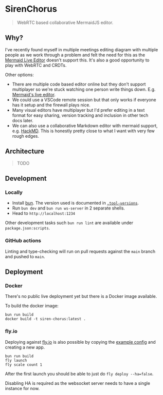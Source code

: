 # SirenChorus

> WebRTC based collaborative MermaidJS editor.

## Why?

I've recently found myself in multiple meetings editing diagram with multiple people as we work through a problem and felt the need for this as the [Mermaid Live Editor](https://mermaid.live/edit) doesn't support this. It's also a good opportunity to play with WebRTC and CRDTs.

Other options:

- There are multiple code based editor online but they don't support multiplayer so we're stuck watching one person write things down.
  E.g. [Mermaid's live editor](https://mermaid.live/edit#pako:eNpt0LFuAjEMBuBXMZ7DC9xAhcRQKnXqVmWxkv-4SElMQyKEEO9O7q5seLKc749k39mpBw98wV9DdjgEORVJNlOvfQwO293uS6c80CdiVJp7Q5NeSQropu3jnV2VkzwLmiCFEv7l_Lbtckn0b8OaNXRcAgvuqc1bfaQRiHQqkLphwwklSfB9g_vsLdcJCZaH3nqM0mK1bPOjU2lVf27Z8VBLg-F29lJfC7-G8KFq-V6PstzG8Fnyr2ono8QLHk-kw2Qy).
- We could use a VSCode remote session but that only works if everyone has it setup and the firewall plays nice.
- Many visual editors have multiplayer but I'd prefer editing in a text format for easy sharing, version tracking and inclusion in other tech docs later.
- We can also use a collaborative Markdown editor with mermaid support, e.g. [HackMD](https://hackmd.io/). This is honestly pretty close to what I want with very few rough edges.

## Architecture

> TODO

## Development

### Locally

- Install [bun](https://bun.sh). The version used is documented in [`.tool-versions`](./.tool-versions).
- Run `bun dev` and `bun run ws-server` in 2 separate shells.
- Head to `http://localhost:1234`

Other development tasks such `bun run lint` are available under `package.json:scripts`.

### GitHub actions

Linting and type-checking will run on pull requests against the `main` branch and pushed to `main`.

## Deployment

### Docker

There's no public live deployment yet but there is a Docker image available.

To build the docker image:

```shell
bun run build
docker build -t siren-chorus:latest .
```

### fly.io

Deploying against [fly.io](https://fly.io) is also possible by copying the [example config](./fly.example.toml) and creating a new app.

```shell
bun run build
fly launch
fly scale count 1
```

After the first launch you should be able to just do `fly deploy --ha=false`.

Disabling HA is required as the websocket server needs to have a single instance for now.
